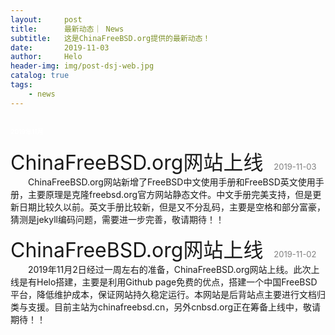 ```yaml
---
layout:     post
title:      最新动态｜ News
subtitle:   这是ChinaFreeBSD.org提供的最新动态！
date:       2019-11-03
author:     Helo
header-img: img/post-dsj-web.jpg
catalog: true
tags:
    - news
---
```


## <font size="1" color="white">2019年11月</font>

<font size="6">ChinaFreeBSD.org网站上线</font> <font size="2" color="gray">&ensp;&ensp;2019-11-03</font>  
&ensp;&ensp;&ensp;&ensp;ChinaFreeBSD.org网站新增了FreeBSD中文使用手册和FreeBSD英文使用手册，主要原理是克隆freebsd.org官方网站静态文件。中文手册完美支持，但是更新日期比较久以前。英文手册比较新，但是又不分乱码，主要是空格和部分富豪，猜测是jekyll编码问题，需要进一步完善，敬请期待！！

<font size="6">ChinaFreeBSD.org网站上线</font> <font size="2" color="gray">&ensp;&ensp;2019-11-02</font>  
&ensp;&ensp;&ensp;&ensp;2019年11月2日经过一周左右的准备，ChinaFreeBSD.org网站上线。此次上线是有Helo搭建，主要是利用Github page免费的优点，搭建一个中国FreeBSD平台，降低维护成本，保证网站持久稳定运行。本网站是后背站点主要进行文档归类与支援。目前主站为chinafreebsd.cn，另外cnbsd.org正在筹备上线中，敬请期待！！
